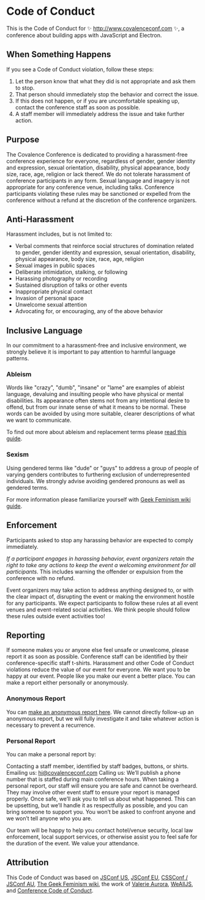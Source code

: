 # Code of Conduct

This is the Code of Conduct for :sparkles: http://www.covalenceconf.com :sparkles:, a conference about building apps with JavaScript and Electron.

## When Something Happens

If you see a Code of Conduct violation, follow these steps:

1) Let the person know that what they did is not appropriate and ask them to stop.
2) That person should immediately stop the behavior and correct the issue.
3) If this does not happen, or if you are uncomfortable speaking up, contact the conference staff as soon as possible.
4) A staff member will immediately address the issue and take further action.

## Purpose

The Covalence Conference is dedicated to providing a harassment-free conference experience for everyone, regardless of gender, gender identity and expression, sexual orientation, disability, physical appearance, body size, race, age, religion or lack thereof. We do not tolerate harassment of conference participants in any form. Sexual language and imagery is not appropriate for any conference venue, including talks. Conference participants violating these rules may be sanctioned or expelled from the conference without a refund at the discretion of the conference organizers.

## Anti-Harassment

Harassment includes, but is not limited to:

 * Verbal comments that reinforce social structures of domination related to gender, gender identity and expression, sexual orientation, disability, physical appearance, body size, race, age, religion
 * Sexual images in public spaces
 * Deliberate intimidation, stalking, or following
 * Harassing photography or recording
 * Sustained disruption of talks or other events
 * Inappropriate physical contact
 * Invasion of personal space
 * Unwelcome sexual attention
 * Advocating for, or encouraging, any of the above behavior

## Inclusive Language

In our commitment to a harassment-free and inclusive environment, we strongly believe it is important to pay attention to harmful language patterns.

### Ableism

Words like "crazy", "dumb", "insane" or "lame" are examples of ableist language, devaluing and insulting people who have physical or mental disabilities. Its appearance often stems not from any intentional desire to offend, but from our innate sense of what it means to be normal. These words can be avoided by using more suitable, clearer descriptions of what we want to communicate.

To find out more about ableism and replacement terms please [read this guide](http://www.autistichoya.com/p/ableist-words-and-terms-to-avoid.html).

### Sexism

Using gendered terms like "dude" or "guys" to address a group of people of varying genders contributes to furthering exclusion of underrepresented individuals. We strongly advise avoiding gendered pronouns as well as gendered terms.

For more information please familiarize yourself with [Geek Feminism wiki guide](http://geekfeminism.wikia.com/wiki/Nonsexist_language).

## Enforcement

Participants asked to stop any harassing behavior are expected to comply immediately.

*If a participant engages in harassing behavior, event organizers retain the right to take any actions to keep the event a welcoming environment for all participants*. This includes warning the offender or expulsion from the conference with no refund.

Event organizers may take action to address anything designed to, or with the clear impact of, disrupting the event or making the environment hostile for any participants. We expect participants to follow these rules at all event venues and event-related social activities. We think people should follow these rules outside event activities too!

## Reporting

If someone makes you or anyone else feel unsafe or unwelcome, please report it as soon as possible. Conference staff can be identified by their conference-specific staff t-shirts. Harassment and other Code of Conduct violations reduce the value of our event for everyone. We want you to be happy at our event. People like you make our event a better place. You can make a report either personally or anonymously.

### Anonymous Report

You can [make an anonymous report here](https://docs.google.com/forms/d/1dtNDsK0noTSv_As2ru7aidZQisa3OsytHf9lMf-v5g4/edit). We cannot directly follow-up an anonymous report, but we will fully investigate it and take whatever action is necessary to prevent a recurrence.

### Personal Report
You can make a personal report by:

Contacting a staff member, identified by staff badges, buttons, or shirts.
Emailing us: hi@covalenceconf.com
Calling us: We’ll publish a phone number that is staffed during main conference hours.
When taking a personal report, our staff will ensure you are safe and cannot be overheard. They may involve other event staff to ensure your report is managed properly. Once safe, we’ll ask you to tell us about what happened. This can be upsetting, but we’ll handle it as respectfully as possible, and you can bring someone to support you. You won’t be asked to confront anyone and we won’t tell anyone who you are.

Our team will be happy to help you contact hotel/venue security, local law enforcement, local support services, or otherwise assist you to feel safe for the duration of the event. We value your attendance.


## Attribution

This Code of Conduct was based on [JSConf US](https://2018.jsconf.us/), [JSConf EU](https://2018.jsconf.eu/), [CSSConf / JSConf AU](http://2018.jsconfau.com/), [The Geek Feminism wiki](http://geekfeminism.wikia.com/wiki/Conference_anti-harassment/Policy), the work of [Valerie Aurora](https://frameshiftconsulting.com/code-of-conduct-training/), [WeAllJS](https://wealljs.org/code-of-conduct), and [Conference Code of Conduct](http://confcodeofconduct.com/).
